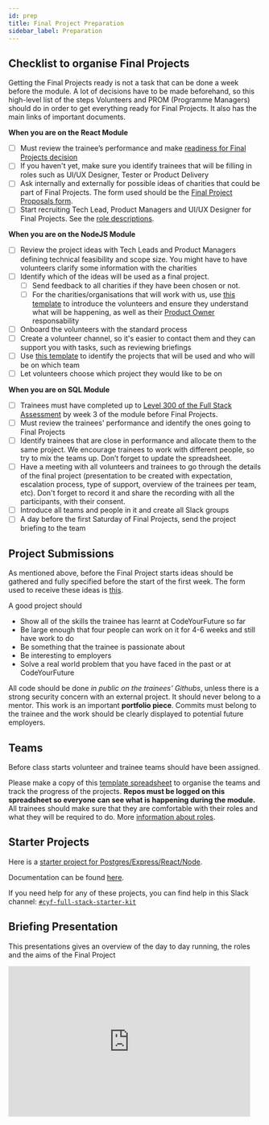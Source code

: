```yaml
---
id: prep
title: Final Project Preparation
sidebar_label: Preparation
---
```


## Checklist to organise Final Projects
Getting the Final Projects ready is not a task that can be done a week before the module. A lot of decisions have to be made beforehand, so this high-level list of the steps Volunteers and PROM (Programme Managers) should do in order to get everything ready for Final Projects. It also has the main links of important documents. 

**When you are on the React Module**
- [ ] Must review the trainee’s performance and make [readiness for Final Projects decision](https://docs.google.com/document/d/1jMxqI0L7IKFENCQ8Lw-D1lhnj3c3RZI_WK808wG4YJM/edit?usp=sharing)
- [ ] If you haven't yet, make sure you identify trainees that will be filling in roles such as UI/UX Designer, Tester or Product Delivery
- [ ] Ask internally and externally for possible ideas of charities that could be part of Final Projects. The form used should be the [Final Project Proposals form](https://forms.gle/Gn85Kdna6QB2Qfcp9). 
- [ ] Start recruiting Tech Lead, Product Managers and UI/UX Designer for Final Projects. See the [role descriptions](https://docs.codeyourfuture.io/volunteers/teams-1/cyf-products-final-projects/roles). 

**When you are on the NodeJS Module**
- [ ] Review the project ideas with Tech Leads and Product Managers defining technical feasibility and scope size. You might have to have volunteers clarify some information with the charities
- [ ] Identify which of the ideas will be used as a final project.  
	- [ ] Send feedback to all charities if they have been chosen or not.  
	- [ ] For the charities/organisations that will work with us, use [this template](https://docs.google.com/document/d/1BTC6LNxdBlGIH8QJYqB1tat0MTqIPuYHVUR3omLNu0w/edit?usp=sharing) to introduce the volunteers and ensure they understand what will be    happening, as well as their [Product Owner](https://docs.codeyourfuture.io/volunteers/teams-1/cyf-products-final-projects/roles/product-owner) responsability
- [ ] Onboard the volunteers with the standard process
- [ ] Create a volunteer channel, so it's easier to contact them and they can support you with tasks, such as reviewing briefings
- [ ] Use [this template](https://docs.google.com/spreadsheets/d/16vSSJgzCZJKF-2pwuBTkKjJJJ9i1CGRqMbYB-HEO5mo/edit?usp=sharing) to identify the projects that will be used and who will be on which team
- [ ] Let volunteers choose which project they would like to be on

**When you are on SQL Module**
- [ ] Trainees must have completed up to [Level 300 of the Full Stack Assessment](https://github.com/CodeYourFuture/Full-Stack-Project-Assessment/blob/main/300.md) by week 3 of the module before Final Projects.
- [ ] Must review the trainees' performance and identify the ones going to Final Projects
- [ ] Identify trainees that are close in performance and allocate them to the same project. We encourage trainees to work with different people, so try to mix the teams up. Don’t forget to update the spreadsheet.
- [ ] Have a meeting with all volunteers and trainees to go through the details of the final project (presentation to be created with expectation, escalation process, type of support, overview of the trainees per team, etc). Don't forget to record it and share the recording with all the participants, with their consent.
- [ ] Introduce all teams and people in it and create all Slack groups
- [ ] A day before the first Saturday of Final Projects, send the project briefing to the team

## Project Submissions

As mentioned above, before the Final Project starts ideas should be gathered and fully specified before the start of the first week. The form used to receive these ideas is [this](https://forms.gle/Gn85Kdna6QB2Qfcp9).

A good project should

- Show all of the skills the trainee has learnt at CodeYourFuture so far
- Be large enough that four people can work on it for 4-6 weeks and still have work to do
- Be something that the trainee is passionate about
- Be interesting to employers
- Solve a real world problem that you have faced in the past or at CodeYourFuture

All code should be done _in public on the trainees' Githubs_, unless there is a strong security concern with an external project. It should never belong to a mentor. This work is an important **portfolio piece**. Commits must belong to the trainee and the work should be clearly displayed to potential future employers.


## Teams

Before class starts volunteer and trainee teams should have been assigned.

Please make a copy of this [template spreadsheet](https://docs.google.com/spreadsheets/d/16vSSJgzCZJKF-2pwuBTkKjJJJ9i1CGRqMbYB-HEO5mo/edit?usp=sharing) to organise the teams and track the progress of the projects.
**Repos must be logged on this spreadsheet so everyone can see what is happening during the module.**
All trainees should make sure that they are comfortable with their roles and what they will be required to do. More [information about roles](https://docs.codeyourfuture.io/volunteers/teams-1/cyf-products-final-projects/roles).

## Starter Projects

Here is a [starter project for Postgres/Express/React/Node](https://github.com/CodeYourFuture/cyf-final-project-starter-kit/).

Documentation can be found [here](https://github.com/textbook/starter-kit/wiki).

If you need help for any of these projects, you can find help in this Slack channel: [`#cyf-full-stack-starter-kit`](https://codeyourfuture.slack.com/archives/C021ATWS9A5)

## Briefing Presentation

This presentations gives an overview of the day to day running, the roles and the aims of the Final Project

<iframe src="https://docs.google.com/presentation/d/14XsK1njP2BteVE9G8y5Iy6kLReuw_RatUMOzUNoG8ms/edit?usp=sharing/embed?start=false&loop=false&delayms=3000" frameborder="0" width="480" height="299" allowfullscreen="true" mozallowfullscreen="true" webkitallowfullscreen="true"></iframe>
